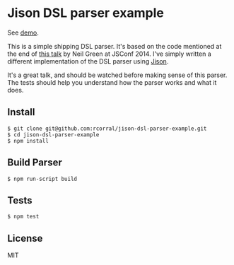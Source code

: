 Jison DSL parser example
========================

See [demo](http://rcorral.github.io/jison-dsl-parser-example/).

This is a simple shipping DSL parser. It's based on the code mentioned at the end of [this talk](https://www.youtube.com/watch?v=lm4jEcnWeKI) by Neil Green at JSConf 2014. I've simply written a different implementation of the DSL parser using [Jison](http://zaach.github.io/jison/).

It's a great talk, and should be watched before making sense of this parser.  
The tests should help you understand how the parser works and what it does.

Install
-------

`$ git clone git@github.com:rcorral/jison-dsl-parser-example.git`  
`$ cd jison-dsl-parser-example`  
`$ npm install`

Build Parser
------------

`$ npm run-script build`

Tests
-----

`$ npm test`

License
-------

MIT
